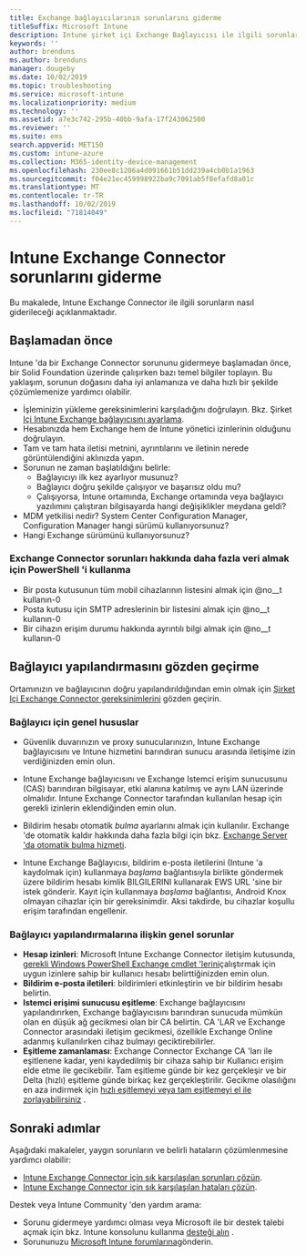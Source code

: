 ```yaml
---
title: Exchange bağlayıcılarının sorunlarını giderme
titleSuffix: Microsoft Intune
description: Intune şirket içi Exchange Bağlayıcısı ile ilgili sorunları giderin.
keywords: ''
author: brenduns
ms.author: brenduns
manager: dougeby
ms.date: 10/02/2019
ms.topic: troubleshooting
ms.service: microsoft-intune
ms.localizationpriority: medium
ms.technology: ''
ms.assetid: a7e3c742-295b-40bb-9afa-17f243062500
ms.reviewer: ''
ms.suite: ems
search.appverid: MET150
ms.custom: intune-azure
ms.collection: M365-identity-device-management
ms.openlocfilehash: 230ee8c1206a4d091661b51dd239a4cb0b1a1963
ms.sourcegitcommit: f04e21ec459998922ba9c7091ab5f8efafd8a01c
ms.translationtype: MT
ms.contentlocale: tr-TR
ms.lasthandoff: 10/02/2019
ms.locfileid: "71814049"
---
```

# <a name="troubleshoot-the-intune-exchange-connector"></a>Intune Exchange Connector sorunlarını giderme

Bu makalede, Intune Exchange Connector ile ilgili sorunların nasıl giderileceği açıklanmaktadır.

## <a name="before-you-start"></a>Başlamadan önce

Intune 'da bir Exchange Connector sorununu gidermeye başlamadan önce, bir Solid Foundation üzerinde çalışırken bazı temel bilgiler toplayın. Bu yaklaşım, sorunun doğasını daha iyi anlamanıza ve daha hızlı bir şekilde çözümlemenize yardımcı olabilir.

- İşleminizin yükleme gereksinimlerini karşıladığını doğrulayın. Bkz. Şirket [Içi Intune Exchange bağlayıcısını ayarlama](exchange-connector-install.md).
- Hesabınızda hem Exchange hem de Intune yönetici izinlerinin olduğunu doğrulayın.
- Tam ve tam hata iletisi metnini, ayrıntılarını ve iletinin nerede görüntülendiğini aklınızda yapın.
- Sorunun ne zaman başlatıldığını belirle: 
  - Bağlayıcıyı ilk kez ayarlıyor musunuz? 
  - Bağlayıcı doğru şekilde çalışıyor ve başarısız oldu mu?
  - Çalışıyorsa, Intune ortamında, Exchange ortamında veya bağlayıcı yazılımını çalıştıran bilgisayarda hangi değişiklikler meydana geldi?
- MDM yetkilisi nedir? System Center Configuration Manager, Configuration Manager hangi sürümü kullanıyorsunuz?
- Hangi Exchange sürümünü kullanıyorsunuz?

### <a name="use-powershell-to-get-more-data-on-exchange-connector-issues"></a>Exchange Connector sorunları hakkında daha fazla veri almak için PowerShell 'i kullanma

- Bir posta kutusunun tüm mobil cihazlarının listesini almak için @no__t kullanın-0
- Posta kutusu için SMTP adreslerinin bir listesini almak için @no__t kullanın-0
- Bir cihazın erişim durumu hakkında ayrıntılı bilgi almak için @no__t kullanın-0

## <a name="review-the-connector-configuration"></a>Bağlayıcı yapılandırmasını gözden geçirme

Ortamınızın ve bağlayıcının doğru yapılandırıldığından emin olmak için [Şirket Içi Exchange Connector gereksinimlerini](exchange-connector-install.md#intune-exchange-connector-requirements) gözden geçirin. 

### <a name="general-considerations-for-the-connector"></a>Bağlayıcı için genel hususlar

- Güvenlik duvarınızın ve proxy sunucularınızın, Intune Exchange bağlayıcısını ve Intune hizmetini barındıran sunucu arasında iletişime izin verdiğinizden emin olun.

- Intune Exchange bağlayıcısını ve Exchange Istemci erişim sunucusunu (CAS) barındıran bilgisayar, etki alanına katılmış ve aynı LAN üzerinde olmalıdır. Intune Exchange Connector tarafından kullanılan hesap için gerekli izinlerin eklendiğinden emin olun.

- Bildirim hesabı otomatik *bulma* ayarlarını almak için kullanılır. Exchange 'de otomatik kaldır hakkında daha fazla bilgi için bkz. [Exchange Server 'da otomatik bulma hizmeti](https://docs.microsoft.com/exchange/architecture/client-access/autodiscover?view=exchserver-2016).

- Intune Exchange Bağlayıcısı, bildirim e-posta iletilerini (Intune 'a kaydolmak için) kullanmaya *başlama* bağlantısıyla birlikte göndermek üzere bildirim hesabı kimlik BILGILERINI kullanarak EWS URL 'sine bir istek gönderir. Kayıt için kullanmaya *başlama* bağlantısı, Android Knox olmayan cihazlar için bir gereksinimdir. Aksi takdirde, bu cihazlar koşullu erişim tarafından engellenir.

### <a name="common-issues-for-connector-configurations"></a>Bağlayıcı yapılandırmalarına ilişkin genel sorunlar

- **Hesap izinleri**: Microsoft Intune Exchange Connector iletişim kutusunda, [gerekli Windows PowerShell Exchange cmdlet 'lerini](exchange-connector-install.md#exchange-cmdlet-requirements)çalıştırmak için uygun izinlere sahip bir kullanıcı hesabı belirttiğinizden emin olun.
- **Bildirim e-posta iletileri**: bildirimleri etkinleştirin ve bir bildirim hesabı belirtin.
- **Istemci erişimi sunucusu eşitleme**: Exchange bağlayıcısını yapılandırırken, Exchange bağlayıcısını barındıran sunucuda mümkün olan en düşük ağ gecikmesi olan bir CA belirtin. CA 'LAR ve Exchange Connector arasındaki iletişim gecikmesi, özellikle Exchange Online adanmış kullanılırken cihaz bulmayı geciktirebilirler.
- **Eşitleme zamanlaması**: Exchange Connector Exchange CA 'ları ile eşitlenene kadar, yeni kaydedilmiş bir cihaza sahip bir Kullanıcı erişim elde etme ile gecikebilir. Tam eşitleme günde bir kez gerçekleşir ve bir Delta (hızlı) eşitleme günde birkaç kez gerçekleştirilir. Gecikme olasılığını en aza indirmek için [hızlı eşitlemeyi veya tam eşitlemeyi el ile zorlayabilirsiniz](exchange-connector-install.md#manually-force-a-quick-sync-or-full-sync) .

## <a name="next-steps"></a>Sonraki adımlar
Aşağıdaki makaleler, yaygın sorunların ve belirli hataların çözümlenmesine yardımcı olabilir:

- [Intune Exchange Connector için sık karşılaşılan sorunları çözün](troubleshoot-exchange-connector-common-problems.md).
- [Intune Exchange Connector için sık karşılaşılan hataları çözün](troubleshoot-exchange-connector-common-errors.md).

Destek veya Intune Community 'den yardım arama:

- Sorunu gidermeye yardımcı olması veya Microsoft ile bir destek talebi açmak için bkz. Intune konsolunu kullanma [desteği alın](../fundamentals/get-support.md) . 
- Sorununuzu [Microsoft Intune forumlarına](https://social.technet.microsoft.com/Forums/en-US/home?forum=microsoftintuneprod)gönderin.  
